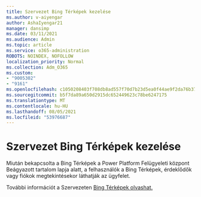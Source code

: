 ```yaml
---
title: Szervezet Bing Térképek kezelése
ms.author: v-aiyengar
author: AshaIyengar21
manager: dansimp
ms.date: 03/11/2021
ms.audience: Admin
ms.topic: article
ms.service: o365-administration
ROBOTS: NOINDEX, NOFOLLOW
localization_priority: Normal
ms.collection: Adm_O365
ms.custom:
- "9005302"
- "9161"
ms.openlocfilehash: c1050208403f708db8ad557f70d7b23d5ea0f44ae9f2da76b37ead2b9b90436e
ms.sourcegitcommit: b5f7da89a650d2915dc652449623c78be6247175
ms.translationtype: MT
ms.contentlocale: hu-HU
ms.lasthandoff: 08/05/2021
ms.locfileid: "53976687"
---
```

# <a name="manage-bing-maps-for-your-organization"></a>Szervezet Bing Térképek kezelése

Miután bekapcsolta a Bing Térképek  a Power Platform Felügyeleti központ Beágyazott tartalom lapja alatt, a felhasználók a Bing Térképek, érdeklődők vagy fiókok megtekintésekor láthatják az ügyfelet.

További információt a Szervezeten [Bing Térképek olvashat.](https://go.microsoft.com/fwlink/?linkid=2152757)